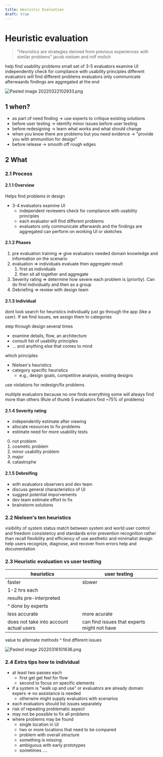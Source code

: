 ```yaml
---
title: Heuristic Evaluation
draft: true
---
```

# Heuristic evaluation
>"Heuristics are strategies derived from previous experiences with similar problems"
jacob nielsen and rolf molich

help find usability problems
small set of 3-5 evaluators examine UI
independently check for compliance with usability principles
different evaluators will find different problems
evaluators only communicate afterwaards
findings are aggregated at the end

![Pasted image 20220322102933.png](None)

## 1 when?
- as part of need finding -> use experts to critique existing solutions
- before user testing -> identify minor issues before user testing
- before redesigning -> learn what works and what should change
- when you know there are problems but you need evidence -> "provide you with ammunition for design"
- before release -> smooth off rough edges

## 2 What
### 2.1 Process
#### 2.1.1 Overview
Helps find problems in design
- 3-4 evaluators examine UI
	- independent reviewers check for compliance with usability principles
	- each evaluator will find different problems
	- evaluators only communicate afterwards and the findings are aggregated
can perform on working UI or sketches

#### 2.1.2 Phases
1. pre evaluation training ⇒ give evaluators needed domain knowledge and information on the scenario
2. evaluation ⇒ individuals evaluate then aggregate result
	1. first as individuals
	2. then sit all together and aggregate
3. Severity rating ⇒ determine how severe each problem is (priority). Can do first individually and then as a group
4. Debriefing ⇒ review with design team

#### 2.1.3 Individual
dont look search for heuristics individually
just go through the app (like a user). If we find issues, we assign them to categories

step through design several times
- examine details, flow, an architecture
- consult list of usability principles
- … and anything else that comes to mind

which principles
- Nielsen's heuristics
- category specific heuristics
	- e.g., design goals, competitive analysis, existing designs
	
use violations for redesign/fix problems

multiple evaluators because no one finds everything
some will always find more than others (Rule of thumb 5 evaluators find ~75% of problems)

#### 2.1.4 Severity rating
- independently estimate after viewing
- allocate resources to fix problems
- estimate need for more usability tests

0. not problem
1. cosmetic problem
2. minor usability problem
3. major
4. catastrophe

#### 2.1.5 Debreifing
- with evaluators observers and dev team
- discuss general characteristics of UI
- suggest potential imporvements
- dev team estimate effort to fix
- brainstorm solutions

### 2.2 Nielsen's ten heuristics
visibility of system status
match between system and world
user control and freedom
consistency and standards
error prevention
recognition rather than recall
flexibility and efficiency of use
aesthetic and minimalist design
help users recognize, diagnose, and recover from errors
help and documentation

### 2.3 Heuristic evaluation vs user testting

heuristics        | user testing
----------------- | --------------
faster            | slower
1-2 hrs each      | 
results pre-interpreted | 
^ done by experts | 
less accurate     | more acurate
does not take into account actual users | can find issues that experts might not have
value to alternate methods
^ find dfferent issues


![Pasted image 20220316101636.png](None)


### 2.4 Extra tips how to individual
- at least two passes each 
	- first get get feel for flow
	- second to focus on specific elements
- if a system is "walk up and use" or evaluators are already domain expers ⇒ no assistance is needed
	- otherwire might supply evaluators with scenarios
- each evaluators should list issues separately
- risk of repeating problematic aspect
- may not be possible to fix all problems
- where problems may be found
	- single location in UI
	- two or more locations that need to be compared
	- problem with overall structure
	- something is missing
	- ambiguous with early prototypes
	- sometimes ....